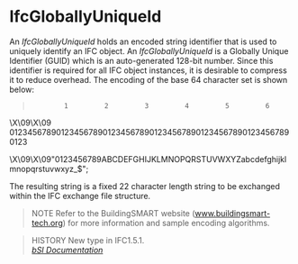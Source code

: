 IfcGloballyUniqueId
===================
An _IfcGloballyUniqueId_ holds an encoded string identifier that is used to
uniquely identify an IFC object. An _IfcGloballyUniqueId_ is a Globally Unique
Identifier (GUID) which is an auto-generated 128-bit number. Since this
identifier is required for all IFC object instances, it is desirable to
compress it to reduce overhead. The encoding of the base 64 character set is
shown below:  
  
>             1         2         3         4         5         6  
  
\X\09\X\09  
 0123456789012345678901234567890123456789012345678901234567890123  
  
  
\X\09\X\09"0123456789ABCDEFGHIJKLMNOPQRSTUVWXYZabcdefghijklmnopqrstuvwxyz_$";  
  
  
>  
  
  
The resulting string is a fixed 22 character length string to be exchanged
within the IFC exchange file structure.  
  
> NOTE  Refer to the BuildingSMART website ([www.buildingsmart-
> tech.org](http://www.buildingsmart-tech.org)) for more information and
> sample encoding algorithms.  
  
> HISTORY  New type in IFC1.5.1.  
[ _bSI
Documentation_](https://standards.buildingsmart.org/IFC/DEV/IFC4_2/FINAL/HTML/schema/ifcutilityresource/lexical/ifcgloballyuniqueid.htm)


